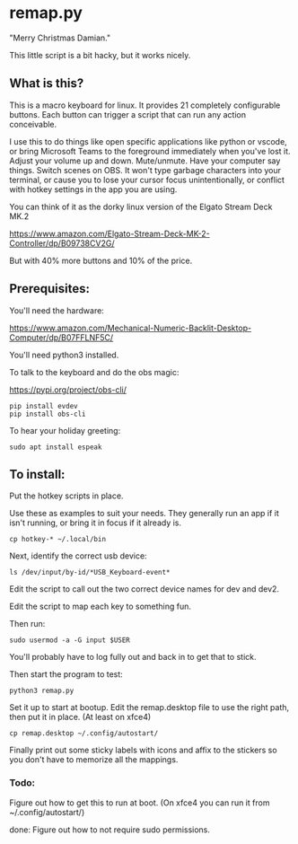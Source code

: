 # remap.py

"Merry Christmas Damian."

This little script is a bit hacky, but it works nicely.

## What is this?

This is a macro keyboard for linux. It provides 21 completely configurable buttons. Each button can trigger a script that can run any action conceivable.

I use this to do things like open specific applications like python or vscode, or bring Microsoft Teams to the foreground immediately when you've lost it. Adjust your volume up and down. Mute/unmute. Have your computer say things. Switch scenes on OBS. It won't type garbage characters into your terminal, or cause you to lose your cursor focus unintentionally, or conflict with hotkey settings in the app you are using.

You can think of it as the dorky linux version of the Elgato Stream Deck MK.2

https://www.amazon.com/Elgato-Stream-Deck-MK-2-Controller/dp/B09738CV2G/

But with 40% more buttons and 10% of the price.



## Prerequisites:

You'll need the hardware:

https://www.amazon.com/Mechanical-Numeric-Backlit-Desktop-Computer/dp/B07FFLNF5C/

You'll need python3 installed.

To talk to the keyboard and do the obs magic:

https://pypi.org/project/obs-cli/

```
pip install evdev
pip install obs-cli
```

To hear your holiday greeting:

```
sudo apt install espeak
```


## To install:

Put the hotkey scripts in place.

Use these as examples to suit your needs. They generally run an app if it isn't running, or bring it in focus if it already is.

```
cp hotkey-* ~/.local/bin
```

Next, identify the correct usb device:

```
ls /dev/input/by-id/*USB_Keyboard-event*
```

Edit the script to call out the two correct device names for dev and dev2.

Edit the script to map each key to something fun.

Then run: 

```
sudo usermod -a -G input $USER
```

You'll probably have to log fully out and back in to get that to stick.

Then start the program to test:

```
python3 remap.py
```

Set it up to start at bootup. Edit the remap.desktop file to use the right path, then put it in place. (At least on xfce4)

```
cp remap.desktop ~/.config/autostart/
```

Finally print out some sticky labels with icons and affix to the stickers so you don't have to memorize all the mappings.

### Todo:

Figure out how to get this to run at boot. (On xfce4 you can run it from ~/.config/autostart/)

done: Figure out how to not require sudo permissions.

